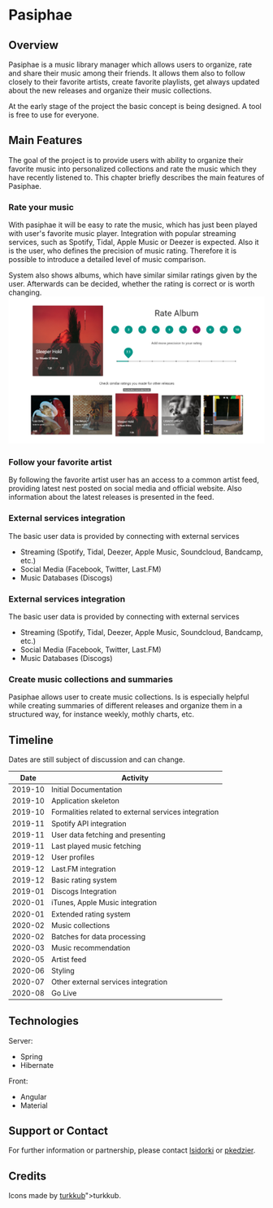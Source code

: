 # Pasiphae

## Overview

Pasiphae is a music library manager which allows users to organize, rate and share their music among their friends. It allows them also to follow closely to their favorite artists, create favorite playlists, get always updated about the new releases and organize their music collections. 

At the early stage of the project the basic concept is being designed. A tool is free to use for everyone.

## Main Features

The goal of the project is to provide users with ability to organize their favorite music into personalized collections and rate the music which they have recently listened to. This chapter briefly describes the main features of Pasiphae.

### Rate your music

With pasiphae it will be easy to rate the music, which has just been played with user's favorite music player. Integration with popular streaming services, such as Spotify, Tidal, Apple Music or Deezer is expected. Also it is the user, who defines the precision of music rating. Therefore it is possible to introduce a detailed level of music comparison.

System also shows albums, which have similar similar ratings given by the user. Afterwards can be decided, whether the rating is correct or is worth changing.
![rating mockup](/img/rating_design.PNG)

### Follow your favorite artist

By following the favorite artist user has an access to a common artist feed, providing latest nest posted on social media and official website. Also information about the latest releases is presented in the feed.

### External services integration

The basic user data is provided by connecting with external services
- Streaming (Spotify, Tidal, Deezer, Apple Music, Soundcloud, Bandcamp, etc.)
- Social Media (Facebook, Twitter, Last.FM)
- Music Databases (Discogs)

### External services integration

The basic user data is provided by connecting with external services
* Streaming (Spotify, Tidal, Deezer, Apple Music, Soundcloud, Bandcamp, etc.)
* Social Media (Facebook, Twitter, Last.FM)
* Music Databases (Discogs)

### Create music collections and summaries

Pasiphae allows user to create music collections. Is is especially helpful while creating summaries of different releases and organize them in a structured way, for instance weekly, mothly charts, etc.

## Timeline
Dates are still subject of discussion and can change.

Date | Activity
------- | -------
2019-10 | Initial Documentation
2019-10 | Application skeleton
2019-10 | Formalities related to external services integration
2019-11 | Spotify API integration
2019-11 | User data fetching and presenting
2019-11 | Last played music fetching
2019-12 | User profiles
2019-12 | Last.FM integration
2019-12 | Basic rating system
2019-01 | Discogs Integration
2020-01 | iTunes, Apple Music integration
2020-01 | Extended rating system
2020-02 | Music collections
2020-02 | Batches for data processing
2020-03 | Music recommendation
2020-05 | Artist feed
2020-06 | Styling
2020-07 | Other external services integration
2020-08 | Go Live

## Technologies

Server:
* Spring
* Hibernate

Front:
* Angular
* Material

## Support or Contact

For further information or partnership, please contact [lsidorki](https://github.com/lsidorki) or [pkedzier](https://github.com/lsidorki).

## Credits

Icons made by [turkkub](https://www.flaticon.com/authors/turkkub)">turkkub.
